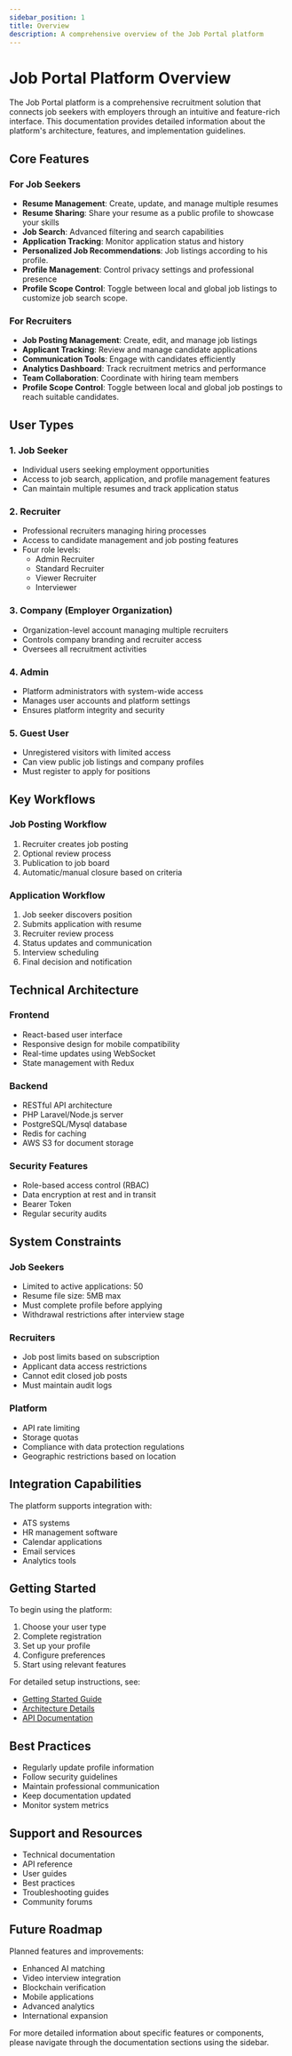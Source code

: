 ```yaml
---
sidebar_position: 1
title: Overview
description: A comprehensive overview of the Job Portal platform
---
```


# Job Portal Platform Overview

The Job Portal platform is a comprehensive recruitment solution that connects job seekers with employers through an intuitive and feature-rich interface. This documentation provides detailed information about the platform's architecture, features, and implementation guidelines.

## Core Features

### For Job Seekers

- **Resume Management**: Create, update, and manage multiple resumes
- **Resume Sharing**: Share your resume as a public profile to showcase your skills
- **Job Search**: Advanced filtering and search capabilities
- **Application Tracking**: Monitor application status and history
- **Personalized Job Recommendations**: Job listings according to his profile.
- **Profile Management**: Control privacy settings and professional presence
- **Profile Scope Control**: Toggle between local and global job listings to customize job search scope.

### For Recruiters

- **Job Posting Management**: Create, edit, and manage job listings
- **Applicant Tracking**: Review and manage candidate applications
- **Communication Tools**: Engage with candidates efficiently
- **Analytics Dashboard**: Track recruitment metrics and performance
- **Team Collaboration**: Coordinate with hiring team members
- **Profile Scope Control**: Toggle between local and global job postings to reach suitable candidates.

## User Types

### 1. Job Seeker

- Individual users seeking employment opportunities
- Access to job search, application, and profile management features
- Can maintain multiple resumes and track application status

### 2. Recruiter

- Professional recruiters managing hiring processes
- Access to candidate management and job posting features
- Four role levels:
  - Admin Recruiter
  - Standard Recruiter
  - Viewer Recruiter
  - Interviewer

### 3. Company (Employer Organization)

- Organization-level account managing multiple recruiters
- Controls company branding and recruiter access
- Oversees all recruitment activities

### 4. Admin

- Platform administrators with system-wide access
- Manages user accounts and platform settings
- Ensures platform integrity and security

### 5. Guest User

- Unregistered visitors with limited access
- Can view public job listings and company profiles
- Must register to apply for positions

## Key Workflows

### Job Posting Workflow

1. Recruiter creates job posting
2. Optional review process
3. Publication to job board
4. Automatic/manual closure based on criteria

### Application Workflow

1. Job seeker discovers position
2. Submits application with resume
3. Recruiter review process
4. Status updates and communication
5. Interview scheduling
6. Final decision and notification

## Technical Architecture

### Frontend

- React-based user interface
- Responsive design for mobile compatibility
- Real-time updates using WebSocket
- State management with Redux

### Backend

- RESTful API architecture
- PHP Laravel/Node.js server
- PostgreSQL/Mysql database
- Redis for caching
- AWS S3 for document storage

### Security Features

- Role-based access control (RBAC)
- Data encryption at rest and in transit
- Bearer Token
- Regular security audits

## System Constraints

### Job Seekers

- Limited to active applications: 50
- Resume file size: 5MB max
- Must complete profile before applying
- Withdrawal restrictions after interview stage

### Recruiters

- Job post limits based on subscription
- Applicant data access restrictions
- Cannot edit closed job posts
- Must maintain audit logs

### Platform

- API rate limiting
- Storage quotas
- Compliance with data protection regulations
- Geographic restrictions based on location

## Integration Capabilities

The platform supports integration with:

- ATS systems
- HR management software
- Calendar applications
- Email services
- Analytics tools

## Getting Started

To begin using the platform:

1. Choose your user type
2. Complete registration
3. Set up your profile
4. Configure preferences
5. Start using relevant features

For detailed setup instructions, see:

- [Getting Started Guide](./getting-started.md)
- [Architecture Details](./architecture.mdx)
- [API Documentation](../04-api-reference/authentication.md)

## Best Practices

- Regularly update profile information
- Follow security guidelines
- Maintain professional communication
- Keep documentation updated
- Monitor system metrics

## Support and Resources

- Technical documentation
- API reference
- User guides
- Best practices
- Troubleshooting guides
- Community forums

## Future Roadmap

Planned features and improvements:

- Enhanced AI matching
- Video interview integration
- Blockchain verification
- Mobile applications
- Advanced analytics
- International expansion

For more detailed information about specific features or components, please navigate through the documentation sections using the sidebar.
